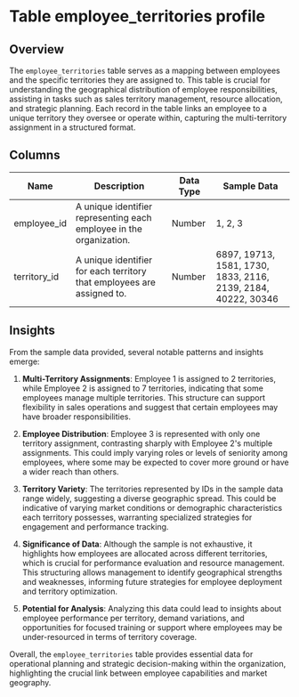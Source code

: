 # Table employee_territories profile

## Overview
The `employee_territories` table serves as a mapping between employees and the specific territories they are assigned to. This table is crucial for understanding the geographical distribution of employee responsibilities, assisting in tasks such as sales territory management, resource allocation, and strategic planning. Each record in the table links an employee to a unique territory they oversee or operate within, capturing the multi-territory assignment in a structured format.

## Columns

| Name          | Description                                                                  | Data Type | Sample Data               |
|---------------|------------------------------------------------------------------------------|-----------|---------------------------|
| employee_id   | A unique identifier representing each employee in the organization.          | Number    | 1, 2, 3                   |
| territory_id  | A unique identifier for each territory that employees are assigned to.       | Number    | 6897, 19713, 1581, 1730, 1833, 2116, 2139, 2184, 40222, 30346 |

## Insights
From the sample data provided, several notable patterns and insights emerge:

1. **Multi-Territory Assignments**: Employee 1 is assigned to 2 territories, while Employee 2 is assigned to 7 territories, indicating that some employees manage multiple territories. This structure can support flexibility in sales operations and suggest that certain employees may have broader responsibilities.

2. **Employee Distribution**: Employee 3 is represented with only one territory assignment, contrasting sharply with Employee 2's multiple assignments. This could imply varying roles or levels of seniority among employees, where some may be expected to cover more ground or have a wider reach than others.

3. **Territory Variety**: The territories represented by IDs in the sample data range widely, suggesting a diverse geographic spread. This could be indicative of varying market conditions or demographic characteristics each territory possesses, warranting specialized strategies for engagement and performance tracking.

4. **Significance of Data**: Although the sample is not exhaustive, it highlights how employees are allocated across different territories, which is crucial for performance evaluation and resource management. This structuring allows management to identify geographical strengths and weaknesses, informing future strategies for employee deployment and territory optimization.

5. **Potential for Analysis**: Analyzing this data could lead to insights about employee performance per territory, demand variations, and opportunities for focused training or support where employees may be under-resourced in terms of territory coverage. 

Overall, the `employee_territories` table provides essential data for operational planning and strategic decision-making within the organization, highlighting the crucial link between employee capabilities and market geography.